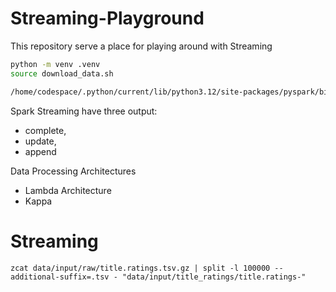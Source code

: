 # Streaming-Playground
This repository serve a place for playing around with Streaming

```sh
python -m venv .venv
source download_data.sh 

/home/codespace/.python/current/lib/python3.12/site-packages/pyspark/bin/spark-submit spark_streaming.py
```


Spark Streaming have three output: 
- complete, 
- update, 
- append

Data Processing Architectures
- Lambda Architecture
- Kappa

# Streaming

```
zcat data/input/raw/title.ratings.tsv.gz | split -l 100000 --additional-suffix=.tsv - "data/input/title_ratings/title.ratings-"
```